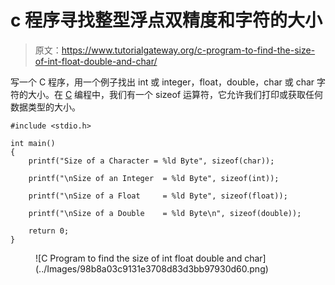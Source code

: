 # c 程序寻找整型浮点双精度和字符的大小

> 原文：<https://www.tutorialgateway.org/c-program-to-find-the-size-of-int-float-double-and-char/>

写一个 C 程序，用一个例子找出 int 或 integer，float，double，char 或 char 字符的大小。在 [C](https://www.tutorialgateway.org/c-programming-examples/) 编程中，我们有一个 sizeof 运算符，它允许我们打印或获取任何数据类型的大小。

```
#include <stdio.h>

int main()
{   
    printf("Size of a Character = %ld Byte", sizeof(char));

    printf("\nSize of an Integer  = %ld Byte", sizeof(int));

	printf("\nSize of a Float     = %ld Byte", sizeof(float));

	printf("\nSize of a Double    = %ld Byte\n", sizeof(double));

    return 0;
}
```

<figure class="wp-block-image size-large">![C Program to find the size of int float double and char](../Images/98b8a03c9131e3708d83d3bb97930d60.png)</figure>